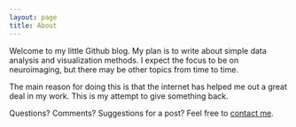 ```yaml
---
layout: page
title: About
---
```


Welcome to my little Github blog. My plan is to write about simple data analysis and visualization methods. I expect the focus to be on neuroimaging, but there may be other topics from time to time.

The main reason for doing this is that the internet has helped me out a great deal in my work. This is my attempt to give something back. 

Questions? Comments? Suggestions for a post? Feel free to [contact me](mailto:tblaze11@gmail.com). 
